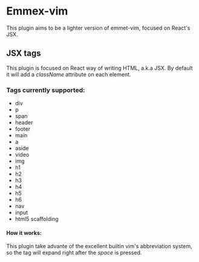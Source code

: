 # Emmex-vim

This plugin aims to be a lighter version of emmet-vim, focused on React's JSX.

## JSX tags

This plugin is focused on React way of writing HTML, a.k.a JSX. By default it will add a *className* attribute on each element.

### Tags currently supported:

  * div
  * p
  * span
  * header
  * footer
  * main
  * a
  * aside
  * video
  * img
  * h1
  * h2
  * h3
  * h4
  * h5
  * h6
  * nav
  * input
  * html5 scaffolding

#### How it works:

This plugin take advante of the excellent builtin vim's abbreviation system, so the tag will expand right after the *space* is pressed.
